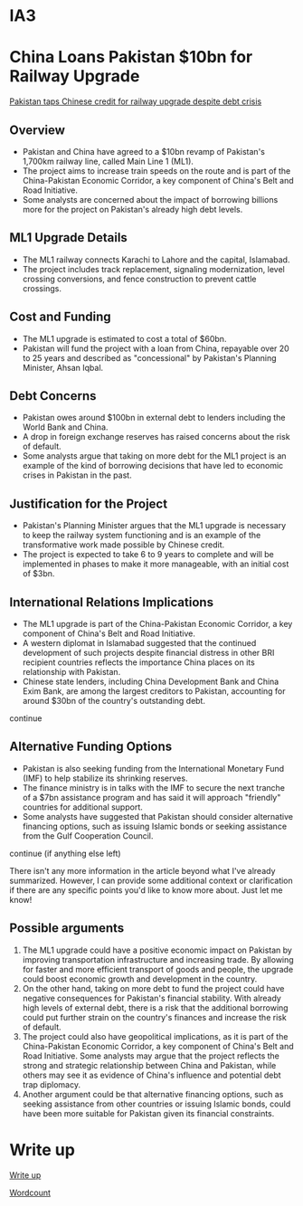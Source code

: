 # IA3

# China Loans Pakistan $10bn for Railway Upgrade

[Pakistan taps Chinese credit for railway upgrade despite debt crisis](https://www.thenews.com.pk/print/1027242-pakistan-taps-chinese-credit-for-railway-upgrade-despite-debt-crisis)

## **Overview**

- Pakistan and China have agreed to a $10bn revamp of Pakistan's 1,700km railway line, called Main Line 1 (ML1).
- The project aims to increase train speeds on the route and is part of the China-Pakistan Economic Corridor, a key component of China's Belt and Road Initiative.
- Some analysts are concerned about the impact of borrowing billions more for the project on Pakistan's already high debt levels.

## **ML1 Upgrade Details**

- The ML1 railway connects Karachi to Lahore and the capital, Islamabad.
- The project includes track replacement, signaling modernization, level crossing conversions, and fence construction to prevent cattle crossings.

## **Cost and Funding**

- The ML1 upgrade is estimated to cost a total of $60bn.
- Pakistan will fund the project with a loan from China, repayable over 20 to 25 years and described as "concessional" by Pakistan's Planning Minister, Ahsan Iqbal.

## **Debt Concerns**

- Pakistan owes around $100bn in external debt to lenders including the World Bank and China.
- A drop in foreign exchange reserves has raised concerns about the risk of default.
- Some analysts argue that taking on more debt for the ML1 project is an example of the kind of borrowing decisions that have led to economic crises in Pakistan in the past.

## **Justification for the Project**

- Pakistan's Planning Minister argues that the ML1 upgrade is necessary to keep the railway system functioning and is an example of the transformative work made possible by Chinese credit.
- The project is expected to take 6 to 9 years to complete and will be implemented in phases to make it more manageable, with an initial cost of $3bn.

## **International Relations Implications**

- The ML1 upgrade is part of the China-Pakistan Economic Corridor, a key component of China's Belt and Road Initiative.
- A western diplomat in Islamabad suggested that the continued development of such projects despite financial distress in other BRI recipient countries reflects the importance China places on its relationship with Pakistan.
- Chinese state lenders, including China Development Bank and China Exim Bank, are among the largest creditors to Pakistan, accounting for around $30bn of the country's outstanding debt.

continue

## **Alternative Funding Options**

- Pakistan is also seeking funding from the International Monetary Fund (IMF) to help stabilize its shrinking reserves.
- The finance ministry is in talks with the IMF to secure the next tranche of a $7bn assistance program and has said it will approach "friendly" countries for additional support.
- Some analysts have suggested that Pakistan should consider alternative financing options, such as issuing Islamic bonds or seeking assistance from the Gulf Cooperation Council.

continue (if anything else left)

There isn't any more information in the article beyond what I've already summarized. However, I can provide some additional context or clarification if there are any specific points you'd like to know more about. Just let me know!

## Possible arguments

1. The ML1 upgrade could have a positive economic impact on Pakistan by improving transportation infrastructure and increasing trade. By allowing for faster and more efficient transport of goods and people, the upgrade could boost economic growth and development in the country.
2. On the other hand, taking on more debt to fund the project could have negative consequences for Pakistan's financial stability. With already high levels of external debt, there is a risk that the additional borrowing could put further strain on the country's finances and increase the risk of default.
3. The project could also have geopolitical implications, as it is part of the China-Pakistan Economic Corridor, a key component of China's Belt and Road Initiative. Some analysts may argue that the project reflects the strong and strategic relationship between China and Pakistan, while others may see it as evidence of China's influence and potential debt trap diplomacy.
4. Another argument could be that alternative financing options, such as seeking assistance from other countries or issuing Islamic bonds, could have been more suitable for Pakistan given its financial constraints.

# Write up

[Write up](IA3%2019e431c7b48849559b3933d13f08bcc7/Write%20up%20612a7e8a214c40a5b381ca8c918e2533.md)

[Wordcount](IA3%2019e431c7b48849559b3933d13f08bcc7/Wordcount%20a54e84511f2e4898aaac0c40518cdbe0.md)